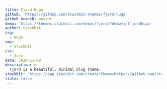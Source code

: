 ```yaml
---
title: Fjord Hugo
github: 'https://github.com/stackbit-themes/fjord-hugo'
github_branch: master
demo: 'https://themes.stackbit.com/demos/fjord/?demo=jstfjordhugo'
author: Stackbit
ssg:
  - Hugo
cms:
  - Stackbit
css:
  - Scss
date: 2020-11-08
description: >-
  Fjord is a beautiful, minimal blog theme.
stackbit: "https://app.stackbit.com/create?theme=https://github.com/stackbit-themes/fjord-hugo"
stale: false
---
```

